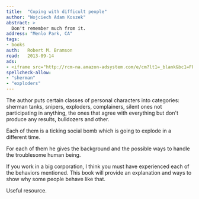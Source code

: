 ```yaml
---
title:	"Coping with difficult people"
author: "Wojciech Adam Koszek"
abstract: >
  Don't remember much from it.
address: "Menlo Park, CA"
tags:
- books
auth:	Robert M. Bramson
read:	2013-09-14
ads:
- <iframe src="http://rcm-na.amazon-adsystem.com/e/cm?lt1=_blank&bc1=FFFFFF&IS2=1&bg1=FFFFFF&fc1=000000&lc1=FF0000&t=wojcadamkoszh-20&o=1&p=8&l=as4&m=amazon&f=ifr&ref=ss_til&asins=0440202019" style="width:120px;height:240px;" scrolling="no" marginwidth="0" marginheight="0" frameborder="0"></iframe>
spellcheck-allow:
- "sherman"
- "exploders"
---
```


The author puts certain classes of personal characters into categories:
sherman tanks, snipers, exploders, complainers, silent ones not
participating in anything, the ones that agree with everything but don't
produce any results, bulldozers and other.

Each of them is a ticking social bomb which is going to explode in a
different time.

For each of them he gives the background and the possible ways to handle the
troublesome human being.

If you work in a big corporation, I think you must have experienced each of
the behaviors mentioned. This book will provide an explanation and ways to
show why some people behave like that.

Useful resource.

